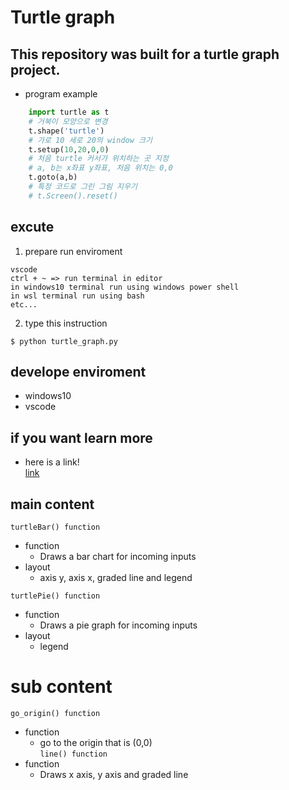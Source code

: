 # Turtle graph

## This repository was built for a turtle graph project.

+ program example

```python
    import turtle as t
    # 거북이 모양으로 변경
    t.shape('turtle')
    # 가로 10 세로 20의 window 크기
    t.setup(10,20,0,0)
    # 처음 turtle 커서가 위치하는 곳 지정 
    # a, b는 x좌표 y좌표, 처음 위치는 0,0
    t.goto(a,b)
    # 특정 코드로 그린 그림 지우기
    # t.Screen().reset()

```

## excute
1. prepare run enviroment
```
vscode 
ctrl + ~ => run terminal in editor
in windows10 terminal run using windows power shell
in wsl terminal run using bash
etc...
```
2. type this instruction
```shell
$ python turtle_graph.py
```

## develope enviroment
+ windows10 
+ vscode

## if you want learn more
+ here is a link!   
[link](https://youtu.be/JHAcgz4XUK0)

## main content
`turtleBar() function`
+ function
    + Draws a bar chart for incoming inputs
+ layout 
    + axis y, axis x, graded line and legend

`turtlePie() function`
+ function
    + Draws a pie graph for incoming inputs
+ layout
    + legend

# sub content
`go_origin() function`
+ function
    + go to the origin that is (0,0)   
`line() function`
+ function
    + Draws x axis, y axis and graded line